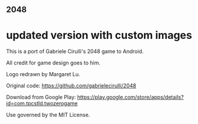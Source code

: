 2048
-----
updated version with custom images
====

This is a port of Gabriele Cirulli's 2048 game to Android.

All credit for game design goes to him.

Logo redrawn by Margaret Lu.

Original code: https://github.com/gabrielecirulli/2048

Download from Google Play: https://play.google.com/store/apps/details?id=com.tpcstld.twozerogame

Use governed by the MIT License.
